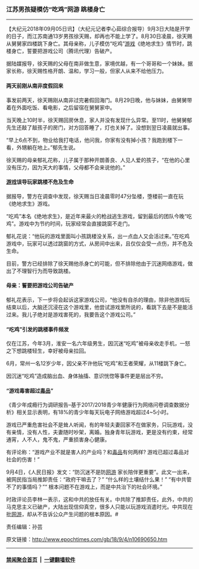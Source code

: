 ### 江苏男孩疑模仿“吃鸡”网游 跳楼身亡
------------------------

<p>【大纪元2018年09月05日讯】（大纪元记者李心茹综合报导）9月3日大陆是开学的日子，而江苏南通13岁男孩徐天赐，却再也不能上学了。8月30日凌晨，徐天赐从舅舅家四楼跳下身亡。其母亲称，儿子模仿“吃鸡”<a href="http://www.epochtimes.com/gb/tag/%E6%B8%B8%E6%88%8F.html">游戏</a>《绝地求生》情节时，跳楼身亡，誓要把游戏公司（腾讯代理）告破产。</p>
<p>据陆媒报导，徐天赐的父母在南非做生意，家境优越，有一个哥哥和一个妹妹。据家长称，徐天赐性格开朗、温和，学习一般，但家人从来不给他压力。</p>
<h4>两天前刚从南非度假回来</h4>
<p>事发前两天，徐天赐刚从南非过完暑假回海门。8月29日晚，他与妹妹，由舅舅带着在外面吃饭、看电影，之后留宿在舅舅家中。</p>
<p>当天晚上10时半，徐天赐回房休息，家人并没有发现什么异常。至11时，他舅舅郁先生还敲了敲孩子的房门，对方回答睡了，灯也关掉了。没想到翌日凌晨就出事。</p>
<p>“早上6点不到，物业给我打电话，他问我，你家有没有掉小孩？我跑到楼下一看，外甥躺在地上。”郁先生说。</p>
<p>徐天赐的母亲郁礼花称，儿子属于那种开朗善良、人见人爱的孩子，“在他的心里没有压力，因为天大的事情，父母都不会来说他的。”</p>
<h4><a href="http://www.epochtimes.com/gb/tag/%E6%B8%B8%E6%88%8F.html">游戏</a>误导玩家跳楼不危及生命</h4>
<p>据报导，警方在调查中发现，徐天赐当日凌晨零时47分坠楼，堕楼前一直在玩《绝地求生》游戏。</p>
<p>“吃鸡”本名《绝地求生》，是近年来最火的枪战逃生游戏，留到最后的团队今晚“吃鸡”。游戏中为节约时间，玩家经常会直接跳窗不走门。</p>
<p>郁礼花说：“他玩的游戏里面叫小孩跳楼没关系，出一点血人又会活过来。”在吃鸡游戏中，玩家可以透过跳窗的方式，从房间中出来，且仅仅会受一点伤，并不危及生命。</p>
<p>目前，警方已经排除了徐天赐他杀身亡的可能，但不排除他由于沉迷网络游戏，做出了不理智行为而导致跳楼。</p>
<h4>母亲：誓要把游戏公司告破产</h4>
<p>郁礼花表示，下一步将会起诉这家游戏公司，“他没有自杀的理由，除非他游戏玩结束以后，大脑还沉浸在这个游戏里，他尝试游戏里所说的，看跳下去是不是能活过来。我儿子绝对是游戏害死的，我要告这个游戏公司。”</p>
<h4>“吃鸡”引发的跳楼事件频发</h4>
<p>仅在江苏，今年3月，淮安一名六年级男生，因沉迷“吃鸡”被母亲收走手机，一怒之下想跳楼轻生，幸好被母亲拉回。</p>
<p>6月，常州一名12岁少年，因父亲不许他玩“吃鸡”和王者荣耀，从11楼跳下身亡。</p>
<p>因沉迷“吃鸡”造成脑出血、身体抽搐、意识恍惚等事件更是层出不穷。</p>
<h4>“游戏毒害超过<a href="http://www.epochtimes.com/gb/tag/%E6%AF%92%E5%93%81.html">毒品</a>”</h4>
<p>《青少年成瘾行为调研报告&#8211;基于2017/2018青少年健康行为网络问卷调查数据分析》相关显示表明，有18%的青少年每天玩电子网络游戏超过4~5小时。</p>
<p>游戏已严重危害社会不是耸人听闻，有的年轻夫妻回家不在做家务，只玩游戏，没有亲情，没有人性，夫妻随时吵架，离婚。独身青年玩游戏，更是没有约束，经常通宵，人不人，鬼不鬼，严重损害身心健康。</p>
<p>有评论称：“游戏产业不就是害人的产业吗？和<a href="http://www.epochtimes.com/gb/tag/%E6%AF%92%E5%93%81.html">毒品</a>有何两样? 游戏已超过毒品对社会的伤害！”</p>
<p>9月4日，《人民日报》发文：“防沉迷不是防<a href="http://www.epochtimes.com/gb/tag/%E7%BD%91%E6%B8%B8.html">网游</a> 家长陪伴更重要”。此文一出来，被网民指当局推卸责任：“政府干嘛去了？” “什么样的土壤结什么果！” “有中共管不了的事情吗？”“ 根本问题不在游戏上，而是中共治下的社会环境。”</p>
<p>时政评论员李林一表示，这和中共的放任有关。中共除了推卸责任，此外，中共的马克思主义已破产，大陆出现信仰真空，很多人只能以玩游戏消遣时光。中共现在批<a href="http://www.epochtimes.com/gb/tag/%E7%BD%91%E6%B8%B8.html">网游</a>，却从不告诉公众产生问题的根本原因。#</p>
<p>责任编辑：孙芸</p>

原文链接：http://www.epochtimes.com/gb/18/9/4/n10690650.htm


------------------------
#### [禁闻聚合首页](https://github.com/gfw-breaker/banned-news/blob/master/README.md) &nbsp;|&nbsp;  [一键翻墙软件](https://github.com/gfw-breaker/nogfw/blob/master/README.md)